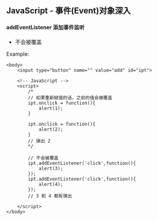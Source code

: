 ## JavaScript - 事件(Event)对象深入

#### addEventListener 添加事件监听
+ 不会被覆盖

Example:
```
<body>
    <input type="button" name="" value="add" id="ipt">

    <!-- JavaScript -->
    <script>
        /*
        // 如果重新赋值的话，之前的值会被覆盖
        ipt.onclick = function(){
            alert(1);
        }

        ipt.onclick = function(){
            alert(2);
        }
        // 弹出 2
        */
        
        // 不会被覆盖
        ipt.addEventListener('click',function(){
            alert(3);
        });
        ipt.addEventListener('click',function(){
            alert(4);
        });
        // 3 和 4 都有弹出

    </script>
</body>
```
























